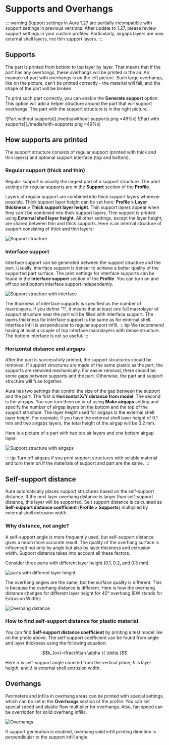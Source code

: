 # Supports and Overhangs <Badge text="new in v1.27" type="warning"/>

::: warning
Support settings in Aura 1.27 are partially incompatible with support settings in previous versions. After update to 1.27, please review support settings in your custom profiles. Particularly, airgaps layers are now external shell layers, not thin support layers.
:::

## Supports
The part is printed from bottom to top layer by layer. That means that if the part has any overhangs, these overhangs will be printed in the air. An example of part with overhangs is on the left picture. Such large overhangs, like on the picture, can't be printed correctly - the material will fall, and the shape of the part will be broken.

To print such part correctly, you can enable the **Generate support** option. This option will add a helper structure around the part that will support overhangs. The part with the support structure is in the right picture.

![Part without supports](./media/without-supports.png =49%x)
![Part with supports](./media/with-supports.png =49%x)

## How supports are printed
The support structure consists of regular support (printed with thick and thin layers) and optional support interface (top and bottom). 

### Regular support (thick and thin)
Regular support is usually the largest part of a support structure. The print settings for regular supports are in the **Support** section of the **Profile**. 

Layers of regular support are combined into thick support layers wherever possible. Thick support layer height can be set here: **Profile > Layer thickness > Thick support layer height**.  Thin support layers appear when they can't be combined into thick support layers. Thin support is printed using **External shell layer height**. All other settings, except the layer height, are shared between thin and thick supports. Here is an internal structure of support consisting of thick and thin layers:

![Support structure](./media/supports3.png)

### Interface support
Interface support can be generated between the support structure and the part. Usually, interface support is denser to achieve a better quality of the supported part surface. The print settings for interface supports can be found in the **Interface support** section of the **Profile**. You can turn on and off top and bottom interface support independently. 

![Support structure with interface](./media/supports1.png)

The thickness of interface supports is specified as the number of macrolayers. If you define "1", it means that at least one full macrolayer of support structure near the part will be filled with interface support. The layers thickness for interface support is the same as for external shell. Interface infill is perpendicular to regular support infill.
::: tip
We recommend having at least a couple of top interface macrolayers with dense structure. The bottom interface is not so useful.
:::

### Horizontal distance and airgaps
After the part is successfully printed, the support structures should be removed. If support structures are made of the same plastic as the part, the supports are removed mechanically. For easier removal, there should be some gaps between supports and the part. Otherwise, the part and support structure will fuse together. 

Aura has two settings that control the size of the gap between the support and the part. The first is **Horizontal X/Y distance from model**. The second is the airgaps. You can turn them on or of using **Make airgaps** setting and specify the number of airgap layers on the bottom and the top of the support structure. The layer height used for airgaps is the external shell layer height. For example, if you have the external shell layer height of 0.1 mm and two airgaps layers, the total height of the airgap will be 0.2 mm.

Here is a picture of a part with two top air layers and one bottom airgap layer:

![Support structure with airgaps](./media/supports2.png)

::: tip
Turn off airgaps if you print support structures with soluble material and turn them on if the materials of support and part are the same. 
:::

## Self-support distance

Aura automatically places support structures based on the self-support distance. If the next layer overhang distance is larger than self-support distance, this layer will be supported. Selt support distance is calculated as **Self-support distance coefficient** (**Profile > Supports**) multiplied by external shell extrusion width. 

### Why distance, not angle?

A self-support angle is more frequently used, but self-support distance gives a much more accurate result. The quality of the overhang surface is influenced not only by angle but also by layer thickness and extrusion width. Support distance takes into account all these factors. 

Consider three parts with different layer height (0.1, 0.2, and 0.3 mm):

![parts with different layer height](./media/overhangs-layers.jpg)

The overhang angles are the same, but the surface quality is different. This is because the overhang distance is different. Here is how the overhang distance changes for different layer height for 45° overhang (EW stands for Extrusion Width):

![Overhang distance](./media/overhang-angle.png)

### How to find self-support distance for plastic material

You can find **Self-support distance coefficient** by printing a test model like on the photo above. The self-support coefficient can be found from angle and layer thickness using the following equation: 

$$k_{ov}=\frac{h\tan  \alpha }{ \delta }$$

Here $\alpha$ is self-support angle counted from the vertical plane, $h$ is layer heigth, and $\delta$ is external shell extrusion width.

## Overhangs

Perimeters and infills in overhang areas can be printed with special settings, which can be set in the **Overhangs** section of the profile. You can set special speed and plastic flow multiplier for overhangs. Also, fan speed can be overridden for solid overhang infills.

![Overhangs](./media/overhangs.png)

If support generation is enabled, overhang solid infill printing direction is perpendicular to the support infill angle.

